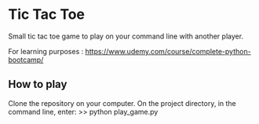 # Tic Tac Toe

Small tic tac toe game to play on your command line with another player.

For learning purposes : https://www.udemy.com/course/complete-python-bootcamp/

## How to play

Clone the repository on your computer.
On the project directory, in the command line, enter: >> python play_game.py
